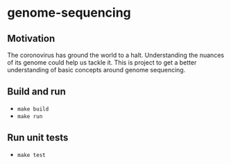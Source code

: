 # genome-sequencing

## Motivation

The coronovirus has ground the world to a halt. Understanding the nuances of its genome could help us tackle it. This is project to get a better understanding of basic concepts around genome sequencing.

## Build and run

- `make build`
- `make run`

## Run unit tests

- `make test`
